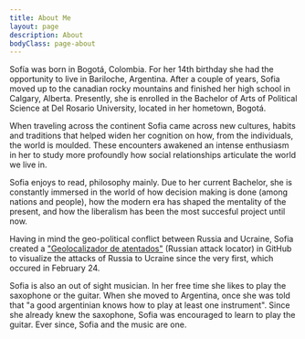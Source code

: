 ```yaml
---
title: About Me
layout: page
description: About
bodyClass: page-about
---
```


Sofía was born in Bogotá, Colombia. For her 14th birthday she had the opportunity to live in Bariloche, Argentina. After a couple of years, Sofia moved up to the canadian rocky mountains and finished her high school in Calgary, Alberta. Presently, she is enrolled in the Bachelor of Arts of Political Science at Del Rosario University, located in her hometown, Bogotá.

When traveling across the continent Sofia came across new cultures, habits and traditions that helped widen her cognition on how, from the individuals, the world is moulded. These encounters awakened an intense enthusiasm in her to study more profoundly how social relationships articulate the world we live in. 

Sofia enjoys to read, philosophy mainly. Due to her current Bachelor, she is constantly immersed in the world of how decision making is done (among nations and people), how the modern era has shaped the mentality of the present, and how the liberalism has been the most succesful project until now.

Having in mind the geo-political conflict between Russia and Ucraine, Sofia created a ["Geolocalizador de atentados"](https://github.com/Fiaojeda/geolocalizador) (Russian attack locator) in GitHub to visualize the attacks of Russia to Ucraine since the very first, which occured in February 24. 


Sofia is also an out of sight musician. In her free time she likes to play the saxophone or the guitar. When she moved to Argentina, once she was told that "a good argentinian knows how to play at least one instrument". Since she already knew the saxophone, Sofia was encouraged to learn to play the guitar. Ever since, Sofia and the music are one.  

 



